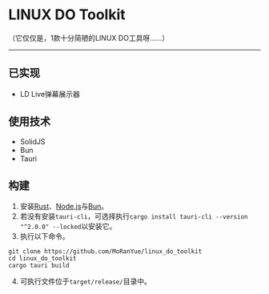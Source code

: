 # LINUX DO Toolkit

（它仅仅是，1款十分简陋的LINUX DO工具呀……）

---

## 已实现

- LD Live弹幕展示器

## 使用技术

- SolidJS
- Bun
- Tauri

## 构建

1. 安装[Rust](https://www.rust-lang.org/zh-CN/tools/install)、[Node.js](https://nodejs.org/zh-cn/download)与[Bun](https://bun.sh)。
2. 若没有安装`tauri-cli`，可选择执行`cargo install tauri-cli --version "^2.0.0" --locked`以安装它。
3. 执行以下命令。

```
git clone https://github.com/MoRanYue/linux_do_toolkit
cd linux_do_toolkit
cargo tauri build
```

4. 可执行文件位于`target/release/`目录中。